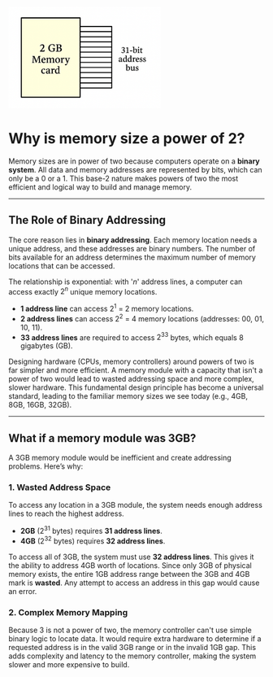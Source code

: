 <img src="./memory-size.png" width="300" height="200" alt="Memory size with 31-bit address bus">

# Why is memory size a power of 2?

Memory sizes are in power of two because computers operate on a **binary system**. All data and memory addresses are represented by bits, which can only be a 0 or a 1. This base-2 nature makes powers of two the most efficient and logical way to build and manage memory.

---

## The Role of Binary Addressing 

The core reason lies in **binary addressing**. Each memory location needs a unique address, and these addresses are binary numbers. The number of bits available for an address determines the maximum number of memory locations that can be accessed.

The relationship is exponential: with '$n$' address lines, a computer can access exactly $2^n$ unique memory locations.

* **1 address line** can access $2^1$ = 2 memory locations.
* **2 address lines** can access $2^2$ = 4 memory locations (addresses: 00, 01, 10, 11).
* **33 address lines** are required to access $2^{33}$ bytes, which equals 8 gigabytes (GB).

Designing hardware (CPUs, memory controllers) around powers of two is far simpler and more efficient. A memory module with a capacity that isn't a power of two would lead to wasted addressing space and more complex, slower hardware. This fundamental design principle has become a universal standard, leading to the familiar memory sizes we see today (e.g., 4GB, 8GB, 16GB, 32GB).

---

## What if a memory module was 3GB? 

A 3GB memory module would be inefficient and create addressing problems. Here’s why:

### 1. Wasted Address Space

To access any location in a 3GB module, the system needs enough address lines to reach the highest address.

* **2GB** ($2^{31}$ bytes) requires **31 address lines**.
* **4GB** ($2^{32}$ bytes) requires **32 address lines**.

To access all of 3GB, the system must use **32 address lines**. This gives it the ability to address 4GB worth of locations. Since only 3GB of physical memory exists, the entire 1GB address range between the 3GB and 4GB mark is **wasted**. Any attempt to access an address in this gap would cause an error.

### 2. Complex Memory Mapping

Because 3 is not a power of two, the memory controller can't use simple binary logic to locate data. It would require extra hardware to determine if a requested address is in the valid 3GB range or in the invalid 1GB gap. This adds complexity and latency to the memory controller, making the system slower and more expensive to build.
